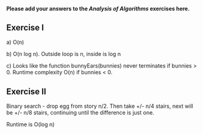 #### Please add your answers to the ***Analysis of  Algorithms*** exercises here.

## Exercise I

a) O(n)

b) O(n log n). Outside loop is n, inside is log n

c) Looks like the function bunnyEars(bunnies) never terminates if bunnies > 0. Runtime complexity O(n) if bunnies < 0.

## Exercise II

Binary search - drop egg from story n/2. Then take +/- n/4 stairs, next will be +/- n/8 stairs, continuing until the difference is just one.

Runtime is O(log n)


